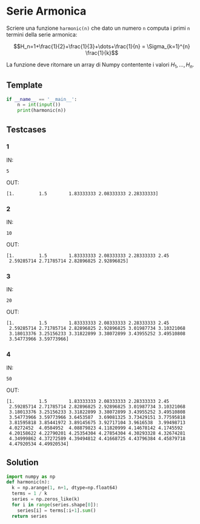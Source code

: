 # Serie Armonica

Scriere una funzione `harmonic(n)` che dato un numero `n` computa i primi `n` termini della serie armonica:

$$H_n=1+\frac{1}{2}+\frac{1}{3}+\dots+\frac{1}{n} = \Sigma_{k=1}^{n} \frac{1}{k}$$

La funzione deve ritornare un array di Numpy contentente i valori $H_1, \dots, H_n$.

## Template

```py
if __name__ == '__main__':
    n = int(input())
    print(harmonic(n))
```

## Testcases

### 1

IN:
```
5
```

OUT:
```
[1.         1.5        1.83333333 2.08333333 2.28333333]
```

### 2

IN:
```
10
```

OUT:
```
[1.         1.5        1.83333333 2.08333333 2.28333333 2.45
 2.59285714 2.71785714 2.82896825 2.92896825]
```

### 3

IN:
```
20
```

OUT:
```
[1.         1.5        1.83333333 2.08333333 2.28333333 2.45
 2.59285714 2.71785714 2.82896825 2.92896825 3.01987734 3.10321068
 3.18013376 3.25156233 3.31822899 3.38072899 3.43955252 3.49510808
 3.54773966 3.59773966]
```

### 4

IN:
```
50
```

OUT:
```
[1.         1.5        1.83333333 2.08333333 2.28333333 2.45
 2.59285714 2.71785714 2.82896825 2.92896825 3.01987734 3.10321068
 3.18013376 3.25156233 3.31822899 3.38072899 3.43955252 3.49510808
 3.54773966 3.59773966 3.6453587  3.69081325 3.73429151 3.77595818
 3.81595818 3.85441972 3.89145675 3.92717104 3.9616538  3.99498713
 4.0272452  4.0584952  4.08879823 4.11820999 4.14678142 4.1745592
 4.20158622 4.22790201 4.25354304 4.27854304 4.30293328 4.32674281
 4.34999862 4.37272589 4.39494812 4.41668725 4.43796384 4.45879718
 4.47920534 4.49920534]
```

## Solution

```py
import numpy as np
def harmonic(n):
  k = np.arange(1, n+1, dtype=np.float64)
  terms = 1 / k
  series = np.zeros_like(k)
  for i in range(series.shape[0]):
    series[i] = terms[:i+1].sum()
  return series
```
